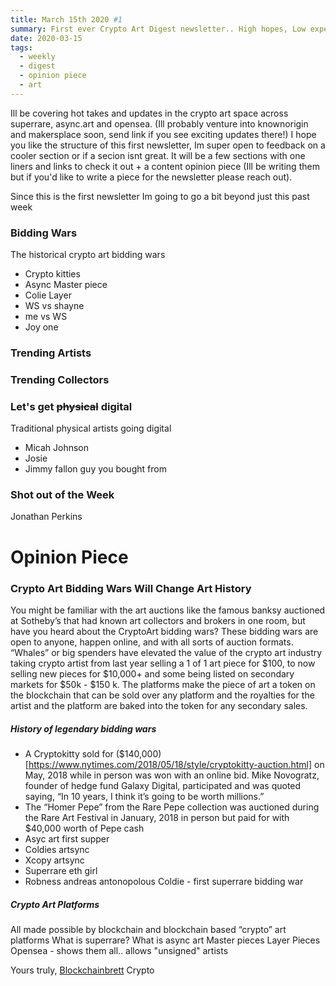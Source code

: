 ```yaml
---
title: March 15th 2020 #1
summary: First ever Crypto Art Digest newsletter.. High hopes, Low expectations
date: 2020-03-15
tags:
  - weekly
  - digest
  - opinion piece
  - art
---
```


Ill be covering hot takes and updates in the crypto art space across superrare, async.art and opensea. (Ill probably venture into knownorigin and makersplace soon, send link if you see exciting updates there!) I hope you like the structure of this first newsletter, Im super open to feedback on a cooler section or if a secion isnt great. It will be a few sections with one liners and links to check it out + a content opinion piece (Ill be writing them but if you'd like to write a piece for the newsletter please reach out).

Since this is the first newsletter Im going to go a bit beyond just this past week

### Bidding Wars 
The historical crypto art bidding wars

* Crypto kitties
* Async Master piece
* Colie Layer
* WS vs shayne
* me vs WS
* Joy one

### Trending Artists

### Trending Collectors 

### Let's get ~~physical~~ digital
Traditional physical artists going digital

* Micah Johnson
* Josie
* Jimmy fallon guy you bought from

### Shot out of the Week

Jonathan Perkins

# Opinion Piece

### Crypto Art Bidding Wars Will Change Art History 

You might be familiar with the art auctions like the famous banksy auctioned at Sotheby’s that had known art collectors and brokers in one room, but have you heard about the CryptoArt bidding wars? These bidding wars are open to anyone, happen online, and with all sorts of auction formats. “Whales” or big spenders have elevated the value of  the crypto art industry taking crypto artist from last year selling a 1 of 1 art piece for $100, to now selling new pieces for $10,000+ and some being listed on secondary markets for $50k - $150 k. The platforms make the piece of art a token on the blockchain that can be sold over any platform and the royalties for the artist and the platform are baked into the token for any secondary sales.

##### History of legendary bidding wars
* A Cryptokitty sold for ($140,000)[https://www.nytimes.com/2018/05/18/style/cryptokitty-auction.html] on May, 2018 while in person was won with an online bid. Mike Novogratz, founder of hedge fund Galaxy Digital, participated and was quoted saying, “In 10 years, I think it’s going to be worth millions.”
* The “Homer Pepe” from the Rare Pepe collection was auctioned during the Rare Art Festival in January, 2018 in person but paid for with $40,000 worth of Pepe cash 
* Asyc art first supper 
* Coldies artsync
* Xcopy artsync
* Superrare eth girl
* Robness andreas antonopolous Coldie - first superrare bidding war

##### Crypto Art Platforms
All made possible by blockchain and blockchain based “crypto” art platforms
What is superrare?
What is async art 
Master pieces
Layer Pieces
Opensea - shows them all.. allows "unsigned" artists




Yours truly,
[Blockchainbrett](https://twitter.com/web3brett)
Crypto